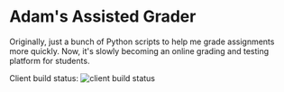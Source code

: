 # Adam's Assisted Grader
Originally, just a bunch of Python scripts to help me grade assignments more quickly.
Now, it's slowly becoming an online grading and testing platform for students.

Client build status: ![client build status](https://github.com/HSU-S21-CS480/autograder/blob/f/53_instructor_create_course/.github/workflows/client_test.yml/badge.svg)
